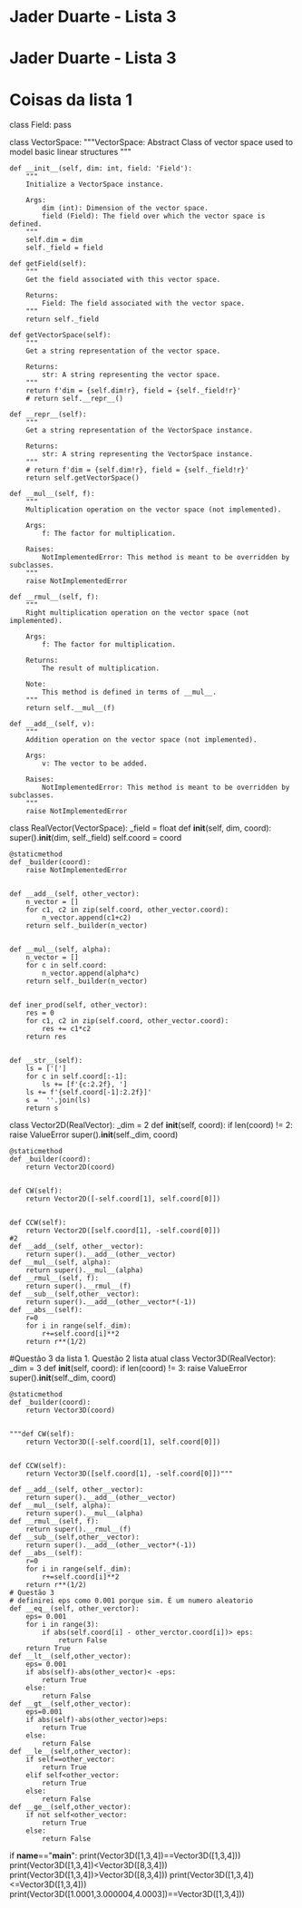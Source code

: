 # Jader Duarte - Lista 3
# Jader Duarte - Lista 3

# Coisas da lista 1
class Field:
    pass

class VectorSpace:
    """VectorSpace:
    Abstract Class of vector space used to model basic linear structures
    """
    
    def __init__(self, dim: int, field: 'Field'):
        """
        Initialize a VectorSpace instance.

        Args:
            dim (int): Dimension of the vector space.
            field (Field): The field over which the vector space is defined.
        """
        self.dim = dim
        self._field = field
        
    def getField(self):
        """
        Get the field associated with this vector space.

        Returns:
            Field: The field associated with the vector space.
        """
        return self._field
    
    def getVectorSpace(self):
        """
        Get a string representation of the vector space.

        Returns:
            str: A string representing the vector space.
        """
        return f'dim = {self.dim!r}, field = {self._field!r}'
        # return self.__repr__()

    def __repr__(self):
        """
        Get a string representation of the VectorSpace instance.

        Returns:
            str: A string representing the VectorSpace instance.
        """
        # return f'dim = {self.dim!r}, field = {self._field!r}'
        return self.getVectorSpace()
    
    def __mul__(self, f):
        """
        Multiplication operation on the vector space (not implemented).

        Args:
            f: The factor for multiplication.

        Raises:
            NotImplementedError: This method is meant to be overridden by subclasses.
        """
        raise NotImplementedError
    
    def __rmul__(self, f):
        """
        Right multiplication operation on the vector space (not implemented).

        Args:
            f: The factor for multiplication.

        Returns:
            The result of multiplication.

        Note:
            This method is defined in terms of __mul__.
        """
        return self.__mul__(f)
    
    def __add__(self, v):
        """
        Addition operation on the vector space (not implemented).

        Args:
            v: The vector to be added.

        Raises:
            NotImplementedError: This method is meant to be overridden by subclasses.
        """
        raise NotImplementedError

class RealVector(VectorSpace):
    _field = float
    def __init__(self, dim, coord):
        super().__init__(dim, self._field)
        self.coord = coord
    

    @staticmethod
    def _builder(coord):
        raise NotImplementedError


    def __add__(self, other_vector):
        n_vector = []
        for c1, c2 in zip(self.coord, other_vector.coord):
            n_vector.append(c1+c2)
        return self._builder(n_vector)


    def __mul__(self, alpha):
        n_vector = []
        for c in self.coord:
            n_vector.append(alpha*c)
        return self._builder(n_vector)
    
    
    def iner_prod(self, other_vector):
        res = 0
        for c1, c2 in zip(self.coord, other_vector.coord):
            res += c1*c2
        return res


    def __str__(self):
        ls = ['[']
        for c in self.coord[:-1]:
            ls += [f'{c:2.2f}, ']
        ls += f'{self.coord[-1]:2.2f}]'
        s =  ''.join(ls)
        return s


class Vector2D(RealVector):
    _dim = 2
    def __init__(self, coord):
        if len(coord) != 2:
            raise ValueError
        super().__init__(self._dim, coord)


    @staticmethod
    def _builder(coord):
        return Vector2D(coord)
    

    def CW(self):
        return Vector2D([-self.coord[1], self.coord[0]])
    

    def CCW(self):
        return Vector2D([self.coord[1], -self.coord[0]])
    #2
    def __add__(self, other__vector):
        return super().__add__(other__vector)
    def __mul__(self, alpha):
        return super().__mul__(alpha)
    def __rmul__(self, f):
        return super().__rmul__(f)
    def __sub__(self,other__vector):
        return super().__add__(other__vector*(-1))
    def __abs__(self):
        r=0
        for i in range(self._dim):
            r+=self.coord[i]**2
        return r**(1/2)
#Questão 3 da lista 1. Questão 2 lista atual
class Vector3D(RealVector):
    _dim = 3
    def __init__(self, coord):
        if len(coord) != 3:
            raise ValueError
        super().__init__(self._dim, coord)


    @staticmethod
    def _builder(coord):
        return Vector3D(coord)
    

    """def CW(self):
        return Vector3D([-self.coord[1], self.coord[0]])
    

    def CCW(self):
        return Vector3D([self.coord[1], -self.coord[0]])"""
    
    def __add__(self, other__vector):
        return super().__add__(other__vector)
    def __mul__(self, alpha):
        return super().__mul__(alpha)
    def __rmul__(self, f):
        return super().__rmul__(f)
    def __sub__(self,other__vector):
        return super().__add__(other__vector*(-1))
    def __abs__(self):
        r=0
        for i in range(self._dim):
            r+=self.coord[i]**2
        return r**(1/2)
    # Questão 3
    # definirei eps como 0.001 porque sim. É um numero aleatorio
    def __eq__(self, other_verctor):
        eps= 0.001
        for i in range(3):
            if abs(self.coord[i] - other_verctor.coord[i])> eps:
                return False
        return True
    def __lt__(self,other_vector):
        eps= 0.001
        if abs(self)-abs(other_vector)< -eps:
            return True
        else:
            return False
    def __gt__(self,other_vector):
        eps=0.001
        if abs(self)-abs(other_vector)>eps:
            return True
        else:
            return False
    def __le__(self,other_vector):
        if self==other_vector:
            return True
        elif self<other_vector:
            return True
        else:
            return False
    def __ge__(self,other_vector):
        if not self<other_vector:
            return True
        else:
            return False

if __name__=="__main__":
    print(Vector3D([1,3,4])==Vector3D([1,3,4]))
    print(Vector3D([1,3,4])<Vector3D([8,3,4]))
    print(Vector3D([1,3,4])>Vector3D([8,3,4]))
    print(Vector3D([1,3,4])<=Vector3D([1,3,4]))
    print(Vector3D([1.0001,3.000004,4.0003])==Vector3D([1,3,4]))
    

